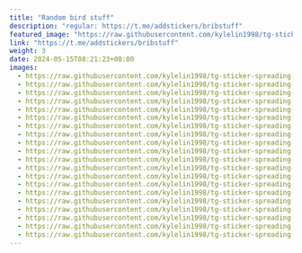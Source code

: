 ```yaml
---
title: "Random bird stuff"
description: "regular: https://t.me/addstickers/bribstuff"
featured_image: "https://raw.githubusercontent.com/kylelin1998/tg-sticker-spreading-worldwide-images/main/img/5b10046c-ad10-4272-a857-ce1a60adb428.jpg"
link: "https://t.me/addstickers/bribstuff"
weight: 3
date: 2024-05-15T08:21:23+08:00
images:
  - https://raw.githubusercontent.com/kylelin1998/tg-sticker-spreading-worldwide-images/main/img/5b10046c-ad10-4272-a857-ce1a60adb428.jpg
  - https://raw.githubusercontent.com/kylelin1998/tg-sticker-spreading-worldwide-images/main/img/b3860d02-3e15-4916-8e5b-125bc889ae68.jpg
  - https://raw.githubusercontent.com/kylelin1998/tg-sticker-spreading-worldwide-images/main/img/c6cb0108-567c-4abc-b753-3093091a162b.jpg
  - https://raw.githubusercontent.com/kylelin1998/tg-sticker-spreading-worldwide-images/main/img/f6561e38-ef2a-4bbf-bd0b-7a9e06ee195b.jpg
  - https://raw.githubusercontent.com/kylelin1998/tg-sticker-spreading-worldwide-images/main/img/13fc65d4-0fe3-40e1-a1c6-e4d0933d8920.jpg
  - https://raw.githubusercontent.com/kylelin1998/tg-sticker-spreading-worldwide-images/main/img/ed59bbf5-16ba-4b74-8b5d-9d0a69bc0ed7.jpg
  - https://raw.githubusercontent.com/kylelin1998/tg-sticker-spreading-worldwide-images/main/img/ea4891e8-1633-4948-8f9b-cf89c43f203d.jpg
  - https://raw.githubusercontent.com/kylelin1998/tg-sticker-spreading-worldwide-images/main/img/5c7fd9e1-b301-4815-a4f6-53ce138c9474.jpg
  - https://raw.githubusercontent.com/kylelin1998/tg-sticker-spreading-worldwide-images/main/img/0844f768-6faa-47df-a9fc-67b550e25cb2.jpg
  - https://raw.githubusercontent.com/kylelin1998/tg-sticker-spreading-worldwide-images/main/img/1e86b269-9c31-43f1-9469-8c91a48f8776.jpg
  - https://raw.githubusercontent.com/kylelin1998/tg-sticker-spreading-worldwide-images/main/img/5150e703-d338-48ae-a4bd-839017240039.jpg
  - https://raw.githubusercontent.com/kylelin1998/tg-sticker-spreading-worldwide-images/main/img/b88fcd33-35e9-4ed2-98af-4ff61a96b993.jpg
  - https://raw.githubusercontent.com/kylelin1998/tg-sticker-spreading-worldwide-images/main/img/12b4968c-50a9-4336-bbb8-8c25c2fc8201.jpg
  - https://raw.githubusercontent.com/kylelin1998/tg-sticker-spreading-worldwide-images/main/img/e2c26f69-2b69-4723-92da-38265bed812e.jpg
  - https://raw.githubusercontent.com/kylelin1998/tg-sticker-spreading-worldwide-images/main/img/2dd950aa-d083-4dc7-a009-e961d2ae0a3a.jpg
  - https://raw.githubusercontent.com/kylelin1998/tg-sticker-spreading-worldwide-images/main/img/fc235796-7a99-4912-9ea2-ca1e18afc98f.jpg
  - https://raw.githubusercontent.com/kylelin1998/tg-sticker-spreading-worldwide-images/main/img/0f0c7ef9-191a-4281-8cc4-9cc1063c01bc.jpg
  - https://raw.githubusercontent.com/kylelin1998/tg-sticker-spreading-worldwide-images/main/img/c61200c8-0afc-4ef5-9a9f-c906b6783da0.jpg
  - https://raw.githubusercontent.com/kylelin1998/tg-sticker-spreading-worldwide-images/main/img/f594d27e-7358-4cb5-a23e-0b771cc8fa70.jpg
  - https://raw.githubusercontent.com/kylelin1998/tg-sticker-spreading-worldwide-images/main/img/15ef91d6-c68b-4717-82b0-df3d67f67942.jpg
---
```

